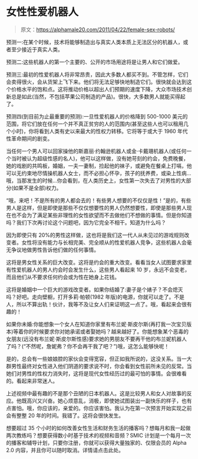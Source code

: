 # 女性性爱机器人

> 原文：<https://alphamale20.com/2011/04/22/female-sex-robots/>

预测一:在某个时候，技术将能够制造出与真实人类本质上无法区分的机器人，或者至少接近于真实人类。

预测二:这些机器人的第一个主要的、公开的市场用途将是让男人和它们做爱。

预测三:最初的性爱机器人将非常昂贵，因此大多数人都买不到。不管怎样，它们会卖得很火，会从货架上飞下来。他们将无法足够快地制造它们。很快就会达到这个价格水平的饱和点。这将推动价格以超出人们预期的速度下降，大众市场技术创新总是如此(当然，不包括苹果公司制造的产品)。很快，大多数男人就能买得起了。

预测四(到目前为止最重要的预测):一旦性爱机器人的价格降到 500-1000 美元的范围，将它们放在任何一个并不真正贫穷的人的范围内(甚至这些人也可以租用几个小时)，你将看到人类有史以来最大的性权力转移。它将等于或大于 1960 年代性革命期间的剧变。

当任何一个男人可以回家操他的斯嘉丽·约翰逊机器人或金·卡戴珊机器人(或任何一个当时被认为超级性感的名人)，他可以这样做，没有她苛刻的约会，免费晚餐，她的戏剧的共鸣板，婚姻，一夫一妻制，捡起他的袜子，或避免在餐桌上打嗝，他可以无约束地尽情操机器人女士，而不必担心怀孕，孩子的抚养费，或染上性病...哦，当那发生的时候...你会看到，在人类历史上，女性第一次失去了对男性的大部分(如果不是全部)权力。

“哦，来吧！不是所有的男人都会去的！有些男人想要的不仅仅是性！”是的，有些男人是这样，但是即使是那些不仅仅想要性的男人仍然想要性，即使是那些男人现在也不会为了满足某些非理性的女性欲望而不去做他们不想做的事情。但是你知道吗？我们下次再讨论这个问题吧，因为它完全不相干。知道为什么吗？

因为即使只有 20%的男性这样做，这也将是我们这一代人从未见过的游戏规则改变者。女性将没有能力与长相完美、完全顺从的性爱机器人竞争，这些机器人会毫无争议地做男性告诉他们做的任何事情。

这将是男女性关系的巨大改变。这将是约会的重大改变。看看当女人试图要求家里有性爱机器人的男人约会时会发生什么，这些男人看起来 10 岁，永远不会变老，而且他们从不要求任何约会或为性在她身上花钱。

这将是婚姻中一个巨大的游戏改变者。如果你结婚了:妻子是个婊子？不会熄灭吗？好吧。走向壁橱，打开多莉·帕顿(1982 年版)的电源，你就可以走了。不是人，所以不算出轨！伙计，我等不及让女人们来证明这一点了。哦，看起来会很有趣的！

如果你未婚:你能想象一个女人在知道你家里有布兰妮·斯皮尔斯(再打我一次宝贝版本)等着你的时候要求你对她承诺或者娶她吗？越来越好了。你能想象某个恶毒的女朋友(远没有布兰妮·斯皮尔斯性感)要求她的男朋友不要再干他的布兰妮机器人了吗？(“不然呢，詹妮弗？你不会再干我了吧？”)哦，这怎么能够快呢！

是的，总会有一些娘娘腔的家伙会变得宽容，但正如我所说的，这没关系。当一大群男性最终对女性进入他们阴道的要求说不时，你会看到女性前所未见的反常。当她们对男性的性权力消失时，这将是现代女性经历过的最可怕的事情。会很难看的。看起来非常迷人。

上述视频中最有趣的不是那个丑陋的日本机器人。这是比较男人和女人对故事的反应。他既高兴又兴奋。她心烦意乱，消极，即使她试图装出一副快乐的样子，也有点害怕。哦，你应该的，亲爱的。你应该害怕。我认为在第一次预言开始实现之前会有整整 20 年的时间。我错了。这将会很快发生。

想要超过 35 个小时的如何改善女性生活和财务生活的播客吗？想每月和我一起做两次教练吗？想要获得数小时基于技术的视频和音频？SMIC 计划是一个每月一次的播客和辅导计划，只要你注册，你就可以获得大量独家的、仅限会员的 Alpha 2.0 内容，并且你可以随时取消。详情请点击此处。